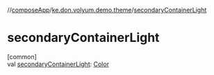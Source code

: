//[composeApp](../../index.md)/[ke.don.volyum.demo.theme](index.md)/[secondaryContainerLight](secondary-container-light.md)

# secondaryContainerLight

[common]\
val [secondaryContainerLight](secondary-container-light.md): [Color](https://developer.android.com/reference/kotlin/androidx/compose/ui/graphics/Color.html)